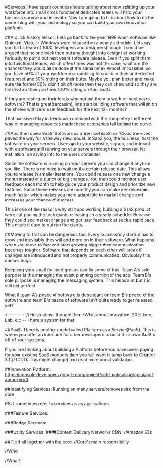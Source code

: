 #Services
I have spent countless hours talking about how splitting up your workforce into small cross functional dedicated teams will help your business survive and innovate. Now I am going to talk about how to do the same thing with your technology so you can build your own innovation platform.

##A quick history lesson:
Lets go back to the year 1998 when software like Quicken, Vizo, or Windows were released on a yearly schedule. Lets say you had a team of 1000 developers and designers(though it could be argued that no one back then put any thought into design) all working furiously to pump out next years software release.
Even if you split them into functional teams, which often times was not the case, what are the chances they would all be done at the same time? Almost impossible. So you have 50% of your workforce scrambling to cramb in their undertested featureset and 50% sitting on their butts. Maybe you plan better and make sure the former 50% didn't bit off more then they can chew and so they are finished so then you have 100% sitting on their butts.

If they are resting on their lorals why not put them to work on next years software? That is great(sarcasim), lets start building software that will sit on the shelve with zero user feedback for the next 12+ months?

That massive delay in feedback combined with the completely ineffecent way of managing resources made these companies fall behind the curve.

##And then came SaaS:
Software as a Service(SaaS) or 'Cloud Services' paved the way for a the way new model. In SaaS you, the business, host the software on your servers. Users go to your website, signup, and interact with e software still running on your servers through their browser. No instilation, no saving info to the users computer.

Since the software is running on your servers you can change it anytime you like. There is no need to wait until a certain release date. This allows you to release in smaller iterations. You could release one new change a month instead of a bunch of big changes. You then could monitor user feedback each month to help guide your product design and prioritize new features. Since these releases are monthly you can make key decisions much faster which makes you more adaptable to market change and increases your chance of success.

This is one of the reasons why startups working building a SaaS product were out pacing the tech giants releasing on a yearly schedule. Because they could see market change and get user feedback at such a rapid pace. This made it easy to out run the giants.

##Moving to fast can be dangerious too:
Every successfuly startup has to grow and inevitably they will add more on to their software. What happens when you move to fast and start growing bigger then communication becomes tougher. Software that depends on each other will break if changes are introduced and not properly communicatied. Obviuolsy this causes bugs.

Keepiung your small focused groups can fix some of this. Team A's sole purpose is the managing the event planning portion of the app. Team B's sole purpose is managing the messaging system. This helps alot but it is still not perfect.

What if team A's peace of software is dependant on team B's peace of the software and team B's peace of software isn't quite ready to get released yet?

<--------//Finish above thought then -What about innovation, 20% time, Lab, etc -- I have a system for that



##PaaS:
There is another model called Platform as a Service(PaaS). This is where you offer an interface for other developers to build their own SaaS's off of your systems.

If you are thinking about building a Platform before you have users paying for your existing SaaS products then you will want to jump back to Chapter 3.1(//TODO: This might change) and read more about validation.

##Innovation Platform:
https://console.developers.google.com/project/schematicalapp/apiui/api?authuser=0


##Identifying Services:
Running on many servers/removes risk from the core

PS: I sometimes refer to services as as applications.

###Feature Services:

###Bridge Services:

###Utility Services:
####Content Delivery Networks CDN:
//Amazon S3s

##Tie it all together with the core:
//Core's main responsibility

//Who

//What?

